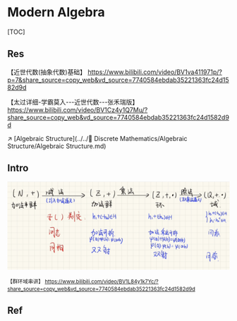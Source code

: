 # Modern Algebra

[TOC]



## Res
【近世代数(抽象代数)基础】 https://www.bilibili.com/video/BV1va411971p/?p=7&share_source=copy_web&vd_source=7740584ebdab35221363fc24d1582d9d

【太过详细-学霸莫入---近世代数---张禾瑞版】 https://www.bilibili.com/video/BV1Cz4y1Q7Mu/?share_source=copy_web&vd_source=7740584ebdab35221363fc24d1582d9d


↗ [Algebraic Structure](../../🎢 Discrete Mathematics/Algebraic Structure/Algebraic Structure.md) 



## Intro

![Screenshot 2023-01-05 at 2.42.36 PM](../../../../../Assets/Pics/Screenshot%202023-01-05%20at%202.42.36%20PM.png)

<small>【群环域串讲】 https://www.bilibili.com/video/BV1L84y1k7Yc/?share_source=copy_web&vd_source=7740584ebdab35221363fc24d1582d9d</small>



## Ref
[👍 伽罗华域（Galois Field）上的四则运算]: https://abcdxyzk.github.io/blog/2018/04/16/isal-erase-3/

[👍 乘法逆元]: https://www.luogu.com.cn/blog/1239004072Angel/post-shuo-xue-sheng-fa-ni-yuan

